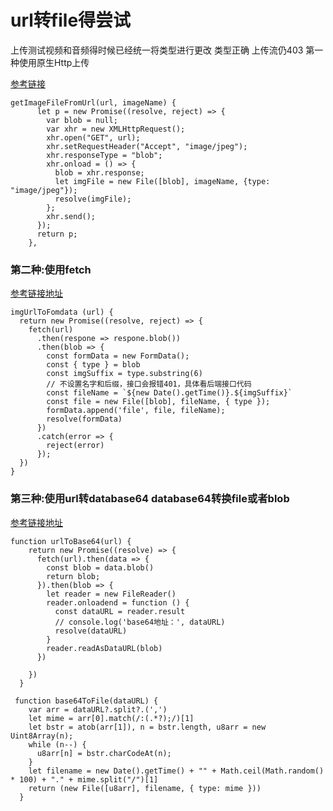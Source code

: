 # url转file得尝试
上传测试视频和音频得时候已经统一将类型进行更改 类型正确 上传流仍403
第一种使用原生Http上传

[参考链接](https://blog.csdn.net/ahwangzc/article/details/121563470) 

```
getImageFileFromUrl(url, imageName) {
      let p = new Promise((resolve, reject) => {
        var blob = null;
        var xhr = new XMLHttpRequest();
        xhr.open("GET", url);
        xhr.setRequestHeader("Accept", "image/jpeg");
        xhr.responseType = "blob";
        xhr.onload = () => {
          blob = xhr.response;
          let imgFile = new File([blob], imageName, {type: "image/jpeg"});
          resolve(imgFile);
        };
        xhr.send();
      });
      return p;
    },
```
### 第二种:使用fetch
[参考链接地址](https://segmentfault.com/a/1190000042295695#comment-area)

```
imgUrlToFomdata (url) {
  return new Promise((resolve, reject) => {
    fetch(url)
      .then(respone => respone.blob())
      .then(blob => {
        const formData = new FormData();
        const { type } = blob
        const imgSuffix = type.substring(6)
        // 不设置名字和后缀，接口会报错401，具体看后端接口代码
        const fileName = `${new Date().getTime()}.${imgSuffix}`
        const file = new File([blob], fileName, { type });
        formData.append('file', file, fileName);
        resolve(formData)
      })
      .catch(error => {
        reject(error)
      });
  })
}
```
### 第三种:使用url转database64  database64转换file或者blob
[参考链接地址](https://blog.csdn.net/xingxingxingge/article/details/121996752)

```
function urlToBase64(url) {
    return new Promise((resolve) => {
      fetch(url).then(data => {
        const blob = data.blob()
        return blob;
      }).then(blob => {
        let reader = new FileReader()
        reader.onloadend = function () {
          const dataURL = reader.result
          // console.log('base64地址：', dataURL)
          resolve(dataURL)
        }
        reader.readAsDataURL(blob)
      })

    })
  }

 function base64ToFile(dataURL) {
    var arr = dataURL?.split?.(',')
    let mime = arr[0].match(/:(.*?);/)[1]
    let bstr = atob(arr[1]), n = bstr.length, u8arr = new Uint8Array(n);
    while (n--) {
      u8arr[n] = bstr.charCodeAt(n);
    }
    let filename = new Date().getTime() + "" + Math.ceil(Math.random() * 100) + "." + mime.split("/")[1]
    return (new File([u8arr], filename, { type: mime }))
  }
```
